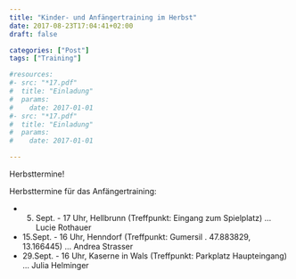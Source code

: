 ```yaml
---
title: "Kinder- und Anfängertraining im Herbst"
date: 2017-08-23T17:04:41+02:00
draft: false

categories: ["Post"]
tags: ["Training"]

#resources:
#- src: "*17.pdf"
#  title: "Einladung"
#  params:
#    date: 2017-01-01
#- src: "*17.pdf"
#  title: "Einladung"
#  params:
#    date: 2017-01-01

---
```


Herbsttermine!

<!--more-->

Herbsttermine für das Anfängertraining:

* 5. Sept. - 17 Uhr, Hellbrunn (Treffpunkt: Eingang zum Spielplatz) ... Lucie Rothauer
* 15.Sept. - 16 Uhr, Henndorf (Treffpunkt: Gumersil . 47.883829,  13.166445) ... Andrea Strasser
* 29.Sept. - 16 Uhr, Kaserne in Wals (Treffpunkt: Parkplatz Haupteingang) ... Julia Helminger